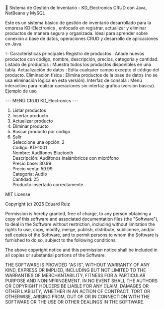 📘 Sistema de Gestión de Inventario - KD_Electronics
CRUD con Java, NetBeans y MySQL

Este es un sistema básico de gestión de inventario desarrollado para la empresa KD-Electronics , enfocado en registrar, actualizar y eliminar productos de manera segura y organizada. Ideal para aprender sobre conexión a base de datos, operaciones CRUD y desarrollo de aplicaciones en Java.

✨ Características principales
Registro de productos : Añade nuevos productos con código, nombre, descripción, precios, categoría y cantidad.
Listado de productos : Muestra todos los productos disponibles en una tabla.
Actualización de datos : Edita cualquier campo excepto el código del producto.
Eliminación física : Elimina productos de la base de datos (no se usa eliminación lógica en esta versión).
Interfaz de consola : Menú interactivo para realizar operaciones sin interfaz gráfica (versión básica).
Ejemplo de uso

--- MENÚ CRUD KD_Electronics ---
1. Listar productos  
2. Insertar producto  
3. Actualizar producto  
4. Eliminar producto  
5. Buscar producto por código  
0. Salir  
Seleccione una opción: 2  
Código: KD-1001  
Nombre: Audífonos Bluetooth  
Descripción: Audífonos inalámbricos con micrófono  
Precio base: 30.99  
Precio venta: 59.99  
Categoría: Audio  
Cantidad: 25  
Producto insertado correctamente.

MIT License

Copyright (c) 2025 Eduard Ruiz

Permission is hereby granted, free of charge, to any person obtaining a copy
of this software and associated documentation files (the "Software"), to deal
in the Software without restriction, including without limitation the rights
to use, copy, modify, merge, publish, distribute, sublicense, and/or sell
copies of the Software, and to permit persons to whom the Software is
furnished to do so, subject to the following conditions:

The above copyright notice and this permission notice shall be included in all
copies or substantial portions of the Software.

THE SOFTWARE IS PROVIDED "AS IS", WITHOUT WARRANTY OF ANY KIND, EXPRESS OR
IMPLIED, INCLUDING BUT NOT LIMITED TO THE WARRANTIES OF MERCHANTABILITY,
FITNESS FOR A PARTICULAR PURPOSE AND NONINFRINGEMENT. IN NO EVENT SHALL THE
AUTHORS OR COPYRIGHT HOLDERS BE LIABLE FOR ANY CLAIM, DAMAGES OR OTHER
LIABILITY, WHETHER IN AN ACTION OF CONTRACT, TORT OR OTHERWISE, ARISING FROM,
OUT OF OR IN CONNECTION WITH THE SOFTWARE OR THE USE OR OTHER DEALINGS IN THE
SOFTWARE.
